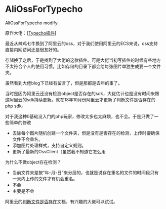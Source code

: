 # AliOssForTypecho

AliOssForTypecho modify



原作大佬：[[Typecho插件](https://zhoujie.ink/AliOssForTypecho.html)]

最近从辣鸡七牛换到了阿里云的oss，对于我们使用阿里云的ECS来说，oss支持直接内网访问还是很友好的。

存储换了之后，于是找到了大佬的这款插件。可是大佬当初写插件的时候有些地方不太符合个人的使用习惯。比如存储的目录下都会给每张图片单独生成要一个文件夹。

虽然看到大佬blog下已经有留言了，但是那都是去年的事了。

当时是因为阿里云还没有检测object是否存在的sdk，大佬估计也是没有时间来跟这阿里云的sdk持续更新。就在18年10月份阿里云才更新了判断文件是否存在的php sdk。

对于我这种0基础没入门的php玩家，修改太多也太麻烦，也不会。于是只做了一些简单的修改

* 去除每个图片随机创建一个文件夹，但是没有是否存在的检测，上传时要确保文件不会重名。
* 添加图片处理样式，支持自定义规则。
* 更新了最新的OssClient（虽然我不知道它怎么用











为什么不做object存在检测？

* 当前文件夹是按“年-月-日”来分层的，也就是说存在重名的文件的时间段只有一天内上传的文件才有机会重名。
* 不会
* 主要是不会

阿里云的[判断文件是否存在](https://help.aliyun.com/document_detail/88501.html?spm=a2c4g.11186623.6.938.33f015cdQHplrY)文档，有兴趣的大佬可以试试。